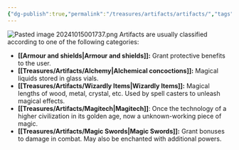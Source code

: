 ```yaml
---
{"dg-publish":true,"permalink":"/treasures/artifacts/artifacts/","tags":["Treasures","Magic"],"created":"2025-01-02T11:24:07.957-05:00","updated":"2025-03-15T04:20:56.170-04:00"}
---
```


![Pasted image 20241015001737.png](/img/user/zRSC/images/Pasted%20image%2020241015001737.png)
Artifacts are usually classified according to one of the following categories:

- **[[Armour and shields\|Armour and shields]]:** Grant protective benefits to the user.
- **[[Treasures/Artifacts/Alchemy\|Alchemical concoctions]]:** Magical liquids stored in glass vials.
- **[[Treasures/Artifacts/Wizardly Items\|Wizardly Items]]:** Magical lengths of wood, metal, crystal, etc. Used by spell casters to unleash magical effects.
- **[[Treasures/Artifacts/Magitech\|Magitech]]**: Once the technology of a higher civilization in its golden age, now a unknown-working piece of magic.
- **[[Treasures/Artifacts/Magic Swords\|Magic Swords]]:** Grant bonuses to damage in combat. May also be enchanted with additional powers.